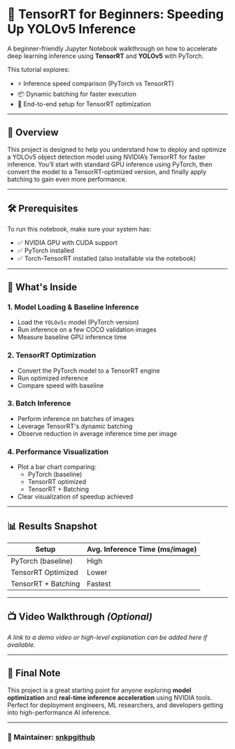 # 🚀 TensorRT for Beginners: Speeding Up YOLOv5 Inference

A beginner-friendly Jupyter Notebook walkthrough on how to accelerate deep learning inference using **TensorRT** and **YOLOv5** with PyTorch.

This tutorial explores:
- ⚡ Inference speed comparison (PyTorch vs TensorRT)
- 📦 Dynamic batching for faster execution
- 🔧 End-to-end setup for TensorRT optimization

---

## 🎯 Overview

This project is designed to help you understand how to deploy and optimize a YOLOv5 object detection model using NVIDIA’s TensorRT for faster inference. You’ll start with standard GPU inference using PyTorch, then convert the model to a TensorRT-optimized version, and finally apply batching to gain even more performance.

---

## 🛠️ Prerequisites

To run this notebook, make sure your system has:

- ✅ NVIDIA GPU with CUDA support
- ✅ PyTorch installed
- ✅ Torch-TensorRT installed (also installable via the notebook)

---

## 📂 What's Inside

### 1. **Model Loading & Baseline Inference**
- Load the `YOLOv5s` model (PyTorch version)
- Run inference on a few COCO validation images
- Measure baseline GPU inference time

### 2. **TensorRT Optimization**
- Convert the PyTorch model to a TensorRT engine
- Run optimized inference
- Compare speed with baseline

### 3. **Batch Inference**
- Perform inference on batches of images
- Leverage TensorRT's dynamic batching
- Observe reduction in average inference time per image

### 4. **Performance Visualization**
- Plot a bar chart comparing:
  - PyTorch (baseline)
  - TensorRT optimized
  - TensorRT + Batching
- Clear visualization of speedup achieved

---

## 📊 Results Snapshot

| Setup                     | Avg. Inference Time (ms/image) |
|--------------------------|-------------------------------|
| PyTorch (baseline)       | High                          |
| TensorRT Optimized       | Lower                         |
| TensorRT + Batching      | Fastest                       |

---

## 📺 Video Walkthrough *(Optional)*

*A link to a demo video or high-level explanation can be added here if available.*

---

## 📌 Final Note

This project is a great starting point for anyone exploring **model optimization** and **real-time inference acceleration** using NVIDIA tools. Perfect for deployment engineers, ML researchers, and developers getting into high-performance AI inference.

---

### 👤 Maintainer: [snkpgithub](https://github.com/snkpgithub)
